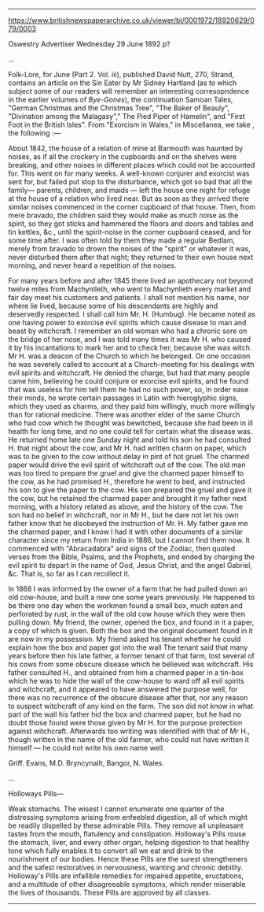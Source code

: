 


---

https://www.britishnewspaperarchive.co.uk/viewer/bl/0001972/18920629/079/0003

Oswestry Advertiser
Wednesday 29 June 1892
p?

...

Folk-Lore, for June (Part 2. Vol. iii), published David Nutt, 270, Strand, contains an article on the Sin Eater by Mr Sidney Hartland (as to which subject some of our readers will remember an interesting corresopndence in the earlier volumes of *Bye-Gones*), the continuation Samoan Tales, "German Christmas and the Christmas Tree", "The Baker of Beauly", "Divination among the Malagasy"," The Pied Piper of Hamelin", and "First Foot in the British Isles". From "Exorcism in Wales," in Miscellanea, we take , the following :—

About 1842, the house of a relation of mine at Barmouth was haunted by noises, as if all the crockery in the cupboards and on the shelves were breaking, and other noises in different places which could not be accounted for. This went on for many weeks. A well-known conjurer and exorcist was sent for, but failed put stop to the disturbance, which got so bad that all the family— parents, children, and maids — left the house one night for refuge at the house of a relation who lived near. But as soon as they arrived there similar noises commenced in the corner cupboard of that house. Then, from mere bravado, the children said they would make as much noise as the spirit, so they got sticks and hammered the floors and doors and tables and tin kettles, &c., until the spirit-noise in the corner cupboard ceased, and for some time after. I was often told by them they made a regular Bedlam, merely from bravado to drown the noises of the "spirit" or whatever it was, never disturbed them after that night; they returned to their own house next morning, and never heard a repetition of the noises.
 
For many years before and after 1845 there lived an apothecary not beyond twelve miles from Machynlleth, who went to Machynlleth every market and fair day meet his customers and patients. I shall not mention his name, nor where lie lived, because some of his descendants are highly and deservedly respected. I shall call him Mr. H. (Humbug). He became noted as one having power to exorcise evil spirits which cause disease to man and beast by witchcraft. I remember an old woman who had a chronic sore on the bridge of her nose, and I was told many times it was Mr H. who caused it by his incantations to mark her and to check her, because she was witch. Mr H. was a deacon of the Church to which he belonged. On one occasion he was severely called to account at a Church-meeting for his dealings with evil spirits and witchcraft. He denied the charge, but had that many people came him, believing he could conjure or exorcise evil spirits, and he found that was useless for him tell them he had no such power, so, in order ease their minds, he wrote certain passages in Latin with hieroglyphic signs, which they used as charms, and they paid him willingly, much more willingly than for rational medicine. There was another elder of the same Church who had cow which he thought was bewitched, because she had been in ill health for long time, and no one could tell for certain what the disease was. He returned home late one Sunday night and told his son he had consulted H. that night about the cow, and Mr H. had written charm on paper, which was to be given to the cow without delay in pint of hot gruel. The charmed paper would drive the evil spirit of witchcraft out of the cow. The old man was too tired to prepare the gruel and give the charmed paper himself to the cow, as he had promised H., therefore he went to bed, and instructed his son to give the paper to the cow. His son prepared the gruel and gave it the cow, but he retained the charmed paper and brought it my father next morning, with a history related as above, and the history of the cow. The son had no belief in witchcraft, nor in Mr H., but he dare not let his own father know that he disobeyed the instruction of Mr. H. My father gave me the charmed paper, and I know I had it with other documents of a similar character since my return from India in 1886, but I cannot find them now. It commenced with "Abracadabra" and signs of the Zodiac, then quoted verses from the Bible, Psalms, and the Prophets, and ended by charging the evil spirit to depart in the name of God, Jesus Christ, and the angel Gabriel, &c. That is, so far as I can recollect it.

In 1868 I was informed by the owner of a farm that he had pulled down an old cow-house, and built a new one some years previously. He happened to be there one day when the workmen found a small box, much eaten and perforated by rust, in the wall of the old cow house which they were then pulling down. My friend, the owner, opened the box, and found in it a paper, a copy of which is given. Both the box and the original document found in it are now in my possession. My friend asked his tenant whether he could explain how the box and paper got into the wall The tenant said that many years before then his late father, a former tenant of that farm, lost several of his cows from some obscure disease which he believed was witchcraft. His father consulted H., and obtained from him a charmed paper in a tin-box which he was to hide the wall of the cow-house to ward off all evil spirits and witchcraft, and it appeared to have answered the purpose well, for there was no recurrence of the obscure disease after that, nor any reason to suspect witchcraft of any kind on the farm. The son did not know in what part of the wall his father hid the box and charmed paper, but he had no doubt those found were those given by Mr H. for the purpose protection against witchcraft. Afterwards too writing was identified with that of Mr H., though written in the name of the old farmer, who could not have written it himself — he could not write his own name well.

Griff. Evans, M.D.
Bryncynallt, Bangor, N. Wales.


...

Holloways Pills—

Weak stomachs. The wisest I cannot enumerate one quarter of the distressing symptoms arising from enfeebled digestion, all of which might be readily dispelled by these admirable Pills. They remove all unpleasant tastes from the mouth, flatulency and constipation. Holloway's Pills rouse the stomach, liver, and every other organ, helping digestion to that healthy tone which fully enables it to convert all we eat and drink to the nourishment of our bodies. Hence these Pills are the surest strengtheners and the safest restoratives in nervousness, wanting and chronic debility. Holloway's Pills are infallible remedies for impaired appetite, eructations, and a multitude of other disagreeable symptoms, which render miserable the lives of thousands. These Pills are approved by all classes.


---



